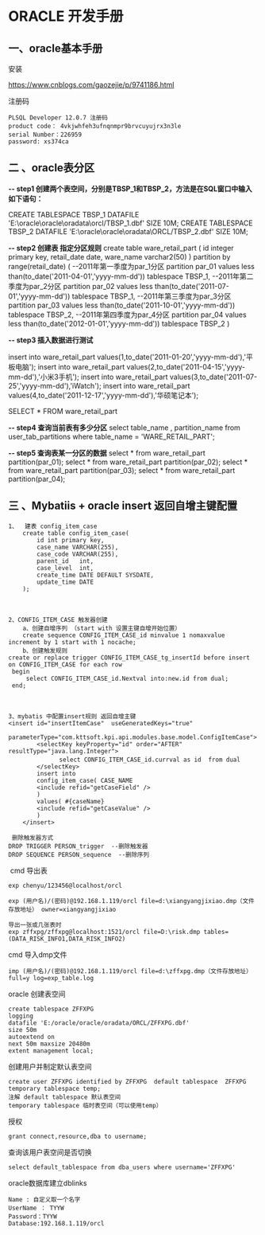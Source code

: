 

# ORACLE 开发手册

## 一、oracle基本手册

安装

 https://www.cnblogs.com/gaozejie/p/9741186.html 

 注册码  

```
PLSQL Developer 12.0.7 注册码
product code： 4vkjwhfeh3ufnqnmpr9brvcuyujrx3n3le 
serial Number：226959 
password: xs374ca
```



## 二 、oracle表分区

**-- step1 创建两个表空间，分别是TBSP_1和TBSP_2，方法是在SQL窗口中输入如下语句：**

CREATE TABLESPACE TBSP_1 DATAFILE 'E:\oracle\oracle\oradata\orcl/TBSP_1.dbf' SIZE 10M;
CREATE TABLESPACE TBSP_2 DATAFILE 'E:\oracle\oracle\oradata\ORCL/TBSP_2.dbf' SIZE 10M;

**-- step2 创建表 指定分区规则**
create table ware_retail_part
(
    id integer primary key,
    retail_date date,
    ware_name varchar2(50)
)
partition by range(retail_date)
(
   --2011年第一季度为par_1分区
   partition par_01 values less than(to_date('2011-04-01','yyyy-mm-dd')) tablespace TBSP_1,
   --2011年第二季度为par_2分区
   partition par_02 values less than(to_date('2011-07-01','yyyy-mm-dd')) tablespace TBSP_1,
   --2011年第三季度为par_3分区
   partition par_03 values less than(to_date('2011-10-01','yyyy-mm-dd')) tablespace TBSP_2,
   --2011年第四季度为par_4分区
   partition par_04 values less than(to_date('2012-01-01','yyyy-mm-dd')) tablespace TBSP_2
)

**-- step3 插入数据进行测试**

insert into ware_retail_part values(1,to_date('2011-01-20','yyyy-mm-dd'),'平板电脑');
insert into ware_retail_part values(2,to_date('2011-04-15','yyyy-mm-dd'),'小米3手机');
insert into ware_retail_part values(3,to_date('2011-07-25','yyyy-mm-dd'),'iWatch');
insert into ware_retail_part values(4,to_date('2011-12-17','yyyy-mm-dd'),'华硕笔记本');

SELECT * FROM ware_retail_part



**--  step4 查询当前表有多少分区**
select table_name , partition_name from user_tab_partitions where table_name = 'WARE_RETAIL_PART';



**-- step5 查询表某一分区的数据**
select * from ware_retail_part partition(par_01);
select * from ware_retail_part partition(par_02);
select * from ware_retail_part partition(par_03);
select * from ware_retail_part partition(par_04);



## 三 、Mybatiis + oracle  insert 返回自增主键配置

```
1、	建表 config_item_case
	create table config_item_case(
		id int primary key,
		case_name VARCHAR(255),
		case_code VARCHAR(255),
		parent_id 	int,
		case_level  int,
		create_time DATE DEFAULT SYSDATE,
		update_time DATE
	);
```

​	

    2、CONFIG_ITEM_CASE 触发器创建
    	a、创建自增序列 （start with 设置主键自增开始位置）
    	create sequence CONFIG_ITEM_CASE_id	minvalue 1 nomaxvalue increment by 1 start with 1 nocache;
    	b、创建触发规则
    create or replace trigger CONFIG_ITEM_CASE_tg_insertId before insert on CONFIG_ITEM_CASE for each row 
     begin
    	 select CONFIG_ITEM_CASE_id.Nextval into:new.id from dual;
     end;


​	   

	3、mybatis 中配置insert规则 返回自增主键 
	<insert id="insertItemCase"  useGeneratedKeys="true"
	        parameterType="com.kttsoft.kpi.api.modules.base.model.ConfigItemCase">  
	        <selectKey keyProperty="id" order="AFTER" resultType="java.lang.Integer">
	　			　select CONFIG_ITEM_CASE_id.currval as id  from dual
			</selectKey>
	        insert into  
	        config_item_case( CASE_NAME
	        <include refid="getCaseField" />  
	        )  
	        values( #{caseName}
	        <include refid="getCaseValue" />  
	        )  
	    </insert>  
```
 删除触发器方式
DROP TRIGGER PERSON_trigger  --删除触发器
DROP SEQUENCE PERSON_sequence  --删除序列
```

 

​	cmd 导出表

```
exp chenyu/123456@localhost/orcl

exp (用户名)/(密码)@192.168.1.119/orcl file=d:\xiangyangjixiao.dmp（文件存放地址） owner=xiangyangjixiao

导出一张或几张表时
exp zffxpg/zffxpg@localhost:1521/orcl file=D:\risk.dmp tables=(DATA_RISK_INFO1,DATA_RISK_INFO2)
```



cmd 导入dmp文件

```
imp (用户名)/(密码)@192.168.1.119/orcl file=d:\zffxpg.dmp（文件存放地址） full=y log=exp_table.log

```



oracle 创建表空间

```
create tablespace ZFFXPG  
logging  
datafile 'E:/oracle/oracle/oradata/ORCL/ZFFXPG.dbf' 
size 50m  
autoextend on  
next 50m maxsize 20480m  
extent management local; 
```

创建用户并制定默认表空间

```
create user ZFFXPG identified by ZFFXPG  default tablespace  ZFFXPG  temporary tablespace temp;
注解 default tablespace 默认表空间
temporary tablespace 临时表空间（可以使用temp）

```

授权

```
grant connect,resource,dba to username;
```

查询该用户表空间是否切换

```
select default_tablespace from dba_users where username='ZFFXPG'
```

oracle数据库建立dblinks

```
Name : 自定义取一个名字
UserName ： TYYW
Password：TYYW
Database:192.168.1.119/orcl
```




